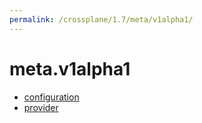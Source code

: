 ```yaml
---
permalink: /crossplane/1.7/meta/v1alpha1/
---
```


# meta.v1alpha1



* [configuration](configuration.md)
* [provider](provider.md)